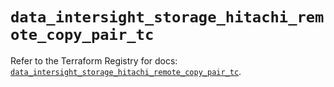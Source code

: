 # `data_intersight_storage_hitachi_remote_copy_pair_tc`

Refer to the Terraform Registry for docs: [`data_intersight_storage_hitachi_remote_copy_pair_tc`](https://registry.terraform.io/providers/ciscodevnet/intersight/1.0.71/docs/data-sources/storage_hitachi_remote_copy_pair_tc).

